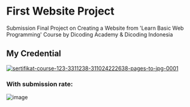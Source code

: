 # First Website Project
Submission Final Project on Creating a Website from 'Learn Basic Web Programming' Course by Dicoding Academy &amp; Dicoding Indonesia

## My Credential
<a href="https://ibb.co.com/N64ns6S"><img src="https://i.ibb.co.com/jvpZTvR/sertifikat-course-123-3311238-311024222638-pages-to-jpg-0001.jpg" alt="sertifikat-course-123-3311238-311024222638-pages-to-jpg-0001" border="0"></a>
### With submission rate:
![image](https://dicoding-web-img.sgp1.cdn.digitaloceanspaces.com/original/submission-rating-badge/rating-default-5.png)
